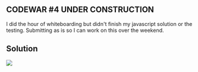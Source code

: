 ## CODEWAR #4 UNDER CONSTRUCTION

I did the hour of whiteboarding but didn't finish my javascript solution or the testing. Submitting as is so I can work on this over the weekend. 

## Solution
![](/assets/largest-product.jpg)